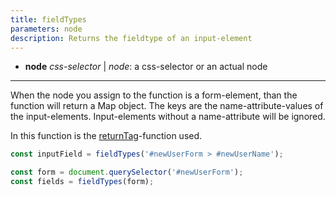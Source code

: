 ```yaml
---
title: fieldTypes
parameters: node
description: Returns the fieldtype of an input-element
---
```


- **node** *css-selector* | *node*: a css-selector or an actual node

---

When the node you assign to the function is a form-element, than the function will return a Map object. The keys are the name-attribute-values of the input-elements. Input-elements without a name-attribute will be ignored.

In this function is the [returnTag](#returntag)-function used.

```js
const inputField = fieldTypes('#newUserForm > #newUserName');

const form = document.querySelector('#newUserForm');
const fields = fieldTypes(form);
```